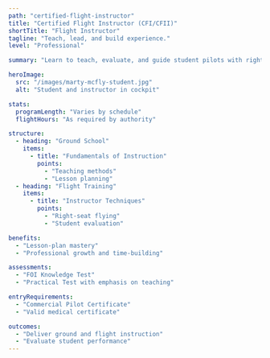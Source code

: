 ```yaml
---
path: "certified-flight-instructor"
title: "Certified Flight Instructor (CFI/CFII)"
shortTitle: "Flight Instructor"
tagline: "Teach, lead, and build experience."
level: "Professional"

summary: "Learn to teach, evaluate, and guide student pilots with right-seat proficiency."

heroImage:
  src: "/images/marty-mcfly-student.jpg"
  alt: "Student and instructor in cockpit"

stats:
  programLength: "Varies by schedule"
  flightHours: "As required by authority"

structure:
  - heading: "Ground School"
    items:
      - title: "Fundamentals of Instruction"
        points:
          - "Teaching methods"
          - "Lesson planning"
  - heading: "Flight Training"
    items:
      - title: "Instructor Techniques"
        points:
          - "Right-seat flying"
          - "Student evaluation"

benefits:
  - "Lesson-plan mastery"
  - "Professional growth and time-building"

assessments:
  - "FOI Knowledge Test"
  - "Practical Test with emphasis on teaching"

entryRequirements:
  - "Commercial Pilot Certificate"
  - "Valid medical certificate"

outcomes:
  - "Deliver ground and flight instruction"
  - "Evaluate student performance"
---
```

